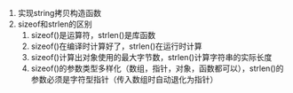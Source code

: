 1. 实现string拷贝构造函数
2. sizeof和strlen的区别
   1. sizeof()是运算符，strlen()是库函数
   2. sizeof()在编译时计算好了，strlen()在运行时计算
   3. sizeof()计算出对象使用的最大字节数，strlen()计算字符串的实际长度
   4. sizeof()的参数类型多样化（数组，指针，对象，函数都可以），strlen()的参数必须是字符型指针（传入数组时自动退化为指针）